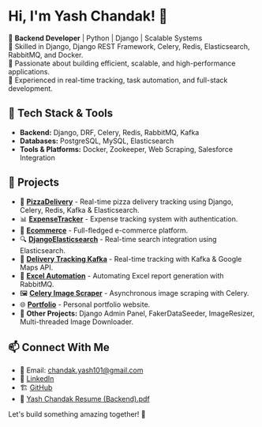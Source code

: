 # Hi, I'm Yash Chandak! 👋

🚀 **Backend Developer** | Python | Django | Scalable Systems  
🔹 Skilled in Django, Django REST Framework, Celery, Redis, Elasticsearch, RabbitMQ, and Docker.  
🔹 Passionate about building efficient, scalable, and high-performance applications.  
🔹 Experienced in real-time tracking, task automation, and full-stack development.

## 🔧 Tech Stack & Tools
- **Backend:** Django, DRF, Celery, Redis, RabbitMQ, Kafka
- **Databases:** PostgreSQL, MySQL, Elasticsearch
- **Tools & Platforms:** Docker, Zookeeper, Web Scraping, Salesforce Integration

## 📌 Projects
- 🚀 **[PizzaDelivery](https://github.com/yashchandak101/PizzaDelivery)** - Real-time pizza delivery tracking using Django, Celery, Redis, Kafka & Elasticsearch.
- 📊 **[ExpenseTracker](https://github.com/yashchandak101/ExpenseTracker)** - Expense tracking system with authentication.
- 🛒 **[Ecommerce](https://github.com/yashchandak101/Ecommerce)** - Full-fledged e-commerce platform.
- 🔍 **[DjangoElasticsearch](https://github.com/yashchandak101/DjangoElasticsearch)** - Real-time search integration using Elasticsearch.
- 📍 **[Delivery Tracking Kafka](https://github.com/yashchandak101/Real-Time-Delivery-Location-Tracking-using-Google-Maps-Kafka)** - Real-time tracking with Kafka & Google Maps API.
- 📑 **[Excel Automation](https://github.com/yashchandak101/excelAutomation-RabbitMQ)** - Automating Excel report generation with RabbitMQ.
- 🖼 **[Celery Image Scraper](https://github.com/yashchandak101/Celery-ImageScraper)** - Asynchronous image scraping with Celery.
- 🌐 **[Portfolio](https://github.com/yashchandak101/portfolio)** - Personal portfolio website.
- 🔗 **Other Projects:** Django Admin Panel, FakerDataSeeder, ImageResizer, Multi-threaded Image Downloader.

## 📫 Connect With Me
- 📧 Email: [chandak.yash101@gmail.com](mailto:chandak.yash101@gmail.com)
- 💼 [LinkedIn](https://linkedin.com/in/yashchandak101)
- 🏗️ [GitHub](https://github.com/yashchandak101)
- 🔧 [Yash Chandak Resume (Backend).pdf](https://github.com/user-attachments/files/19621891/Yash.Chandak.Resume.Backend.1.pdf)

Let's build something amazing together! 🚀
